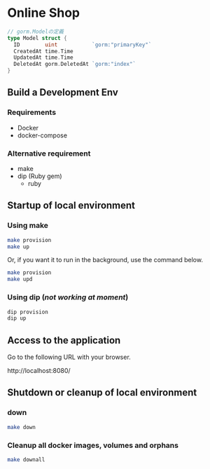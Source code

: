 # Online Shop

```go
// gorm.Modelの定義
type Model struct {
  ID        uint           `gorm:"primaryKey"`
  CreatedAt time.Time
  UpdatedAt time.Time
  DeletedAt gorm.DeletedAt `gorm:"index"`
}
```

## Build a Development Env

### Requirements

- Docker
- docker-compose

### Alternative requirement

- make
- dip (Ruby gem)
    - ruby

## Startup of local environment

### Using make

```sh
make provision
make up
```

Or, if you want it to run in the background, use the command below.

```sh
make provision
make upd
```

### Using dip (*not working at moment*)

```sh
dip provision
dip up
```

## Access to the application

Go to the following URL with your browser.

http://localhost:8080/

## Shutdown or cleanup of local environment

### down

```sh
make down
```

### Cleanup all docker images, volumes and orphans

```sh
make downall
```
